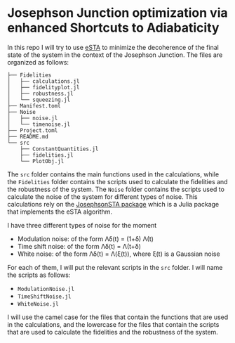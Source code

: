 # Josephson Junction optimization via enhanced Shortcuts to Adiabaticity
In this repo I will try to use [eSTA](https://arxiv.org/abs/1912.06057) to minimize the decoherence of the final state of the system in the context of the Josephson Junction.
The files are organized as follows:
```
├── Fidelities
│   ├── calculations.jl
│   ├── fidelityplot.jl
│   ├── robustness.jl
│   └── squeezing.jl
├── Manifest.toml
├── Noise
│   ├── noise.jl
│   └── timenoise.jl
├── Project.toml
├── README.md
└── src
    ├── ConstantQuantities.jl
    ├── fidelities.jl
    └── PlotObj.jl
```
The `src` folder contains the main functions used in the calculations, while the `Fidelities` folder contains the scripts used to calculate the fidelities and the robustness of the system.
The `Noise` folder contains the scripts used to calculate the noise of the system for different types of noise.
This calculations rely on the [JosephsonSTA package](github.com/manueloid/JosephsonSTA) which is a Julia package that implements the eSTA algorithm.

I have three different types of noise for the moment
- Modulation noise: of the form Λδ(t) = (1+δ) Λ(t)
- Time shift noise: of the form Λδ(t) = Λ(t+δ)
- White noise: of the form Λδ(t) = Λ(ξ(t)), where ξ(t) is a Gaussian noise

For each of them, I will put the relevant scripts in the `src` folder.
I will name the scripts as follows:
- `ModulationNoise.jl`
- `TimeShiftNoise.jl`
- `WhiteNoise.jl`

I will use the camel case for the files that contain the functions that are used in the calculations, and the  lowercase for the files that contain the scripts that are used to calculate the fidelities and the robustness of the system.
